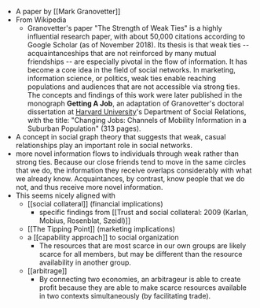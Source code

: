 - A paper by [[Mark Granovetter]]
- From Wikipedia
    - Granovetter's paper "The Strength of Weak Ties" is a highly influential 
research paper, with about 50,000 citations according to Google Scholar 
(as of November 2018).  Its thesis is that weak ties -- 
acquaintanceships that are not reinforced by many mutual friendships -- 
are especially pivotal in the flow of information.  It has become a core
 idea in the field of social networks. In marketing, information 
science, or politics, weak ties enable reaching populations and 
audiences that are not accessible via strong ties. The concepts and 
findings of this work were later published in the monograph __Getting A Job__, an adaptation of Granovetter's doctoral dissertation at [Harvard University](https://en.wikipedia.org/wiki/Harvard_University)'s
 Department of Social Relations, with the title: "Changing Jobs: 
Channels of Mobility Information in a Suburban Population" (313 pages).
- A concept in social graph theory that suggests that weak, casual relationships play an important role in social networks.
- more novel information flows to individuals through weak rather than strong ties. Because our close friends tend to move in the same circles that we do, the information they receive overlaps considerably with what we already know. Acquaintances, by contrast, know people that we do not, and thus receive more novel information.
- This seems nicely aligned with
    - [[social collateral]] (financial implications)
        - specific findings from [[Trust and social collateral: 2009 (Karlan, Mobius, Rosenblat, Szeidl)]]
    - [[The Tipping Point]] (marketing implications)
    - a [[capability approach]] to social organization
        - The resources that are most scarce in our own groups are likely scarce for all members, but may be different than the resource availability in another group.
    - [[arbitrage]]
        - By connecting two economies, an arbitrageur is able to create profit because they are able to make scarce resources available in two contexts simultaneously (by facilitating trade).
